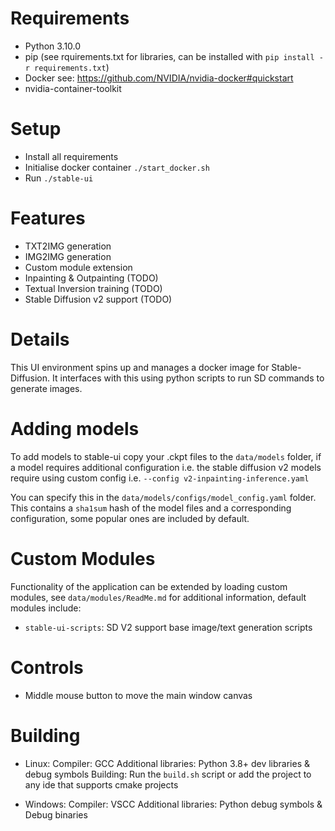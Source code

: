 # Requirements
- Python 3.10.0 
- pip (see rquirements.txt for libraries, can be installed with `pip install -r requirements.txt`)
- Docker see: https://github.com/NVIDIA/nvidia-docker#quickstart
- nvidia-container-toolkit

# Setup
- Install all requirements
- Initialise docker container `./start_docker.sh`
- Run `./stable-ui`

# Features
- TXT2IMG generation
- IMG2IMG generation
- Custom module extension
- Inpainting & Outpainting (TODO)
- Textual Inversion training (TODO)
- Stable Diffusion v2 support (TODO)

# Details
This UI environment spins up and manages a docker image for Stable-Diffusion. It interfaces with this using python scripts to run SD commands to generate images.

# Adding models
To add models to stable-ui copy your .ckpt files to the `data/models` folder, if a model requires additional configuration i.e. the stable diffusion v2 models
require using custom config i.e. `--config v2-inpainting-inference.yaml` 

You can specify this in the `data/models/configs/model_config.yaml` folder. This contains a
`sha1sum` hash of the model files and a corresponding configuration, some popular ones are included by default.

# Custom Modules
Functionality of the application can be extended by loading custom modules, see `data/modules/ReadMe.md` for additional information, default modules include:
- `stable-ui-scripts`: SD V2 support base image/text generation scripts

# Controls
- Middle mouse button to move the main window canvas

# Building
- Linux:
Compiler: GCC
Additional libraries: Python 3.8+ dev libraries & debug symbols
Building: Run the `build.sh` script or add the project to any ide that supports cmake projects

- Windows:
Compiler: VSCC
Additional libraries: Python debug symbols & Debug binaries